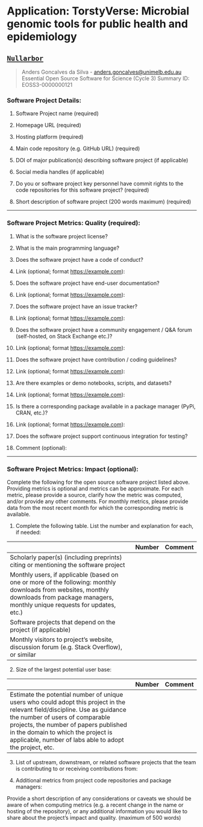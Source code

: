 # Application: TorstyVerse: Microbial genomic tools for public health and epidemiology

## [`Nullarbor`]( https://github.com/tseemann/nullarbor )

> Anders Goncalves da Silva - anders.goncalves@unimelb.edu.au Essential Open Source Software for Science (Cycle 3)
Summary
> ID: EOSS3-0000000121

### Software Project Details:

1. Software Project name (required)

2. Homepage URL (required)

3. Hosting platform (required)

4. Main code repository (e.g. GitHub URL) (required)

5. DOI of major publication(s) describing software project (if applicable)

6. Social media handles (if applicable)

7. Do you or software project key personnel have commit rights to the code repositories for this software project? (required)

8. Short description of software project (200 words maximum) (required)

---

### Software Project Metrics: Quality (required):


1. What is the software project license?

2. What is the main programming language?

3. Does the software project have a code of conduct?

3. Link (optional; format https://example.com):

4. Does the software project have end-user documentation?

4. Link (optional; format https://example.com):

5. Does the software project have an issue tracker?

5. Link (optional; format https://example.com):

6. Does the software project have a community engagement / Q&A forum (self-hosted, on Stack Exchange etc.)?

6. Link (optional; format https://example.com):

7. Does the software project have contribution / coding guidelines?

7. Link (optional; format https://example.com):

8. Are there examples or demo notebooks, scripts, and datasets?

8. Link (optional; format https://example.com):

9. Is there a corresponding package available in a package manager (PyPi, CRAN, etc.)?

9. Link (optional; format https://example.com):

10. Does the software project support continuous integration for testing?

10. Comment (optional):

---

### Software Project Metrics: Impact (optional):

Complete the following for the open source software project listed above. Providing metrics is optional and metrics can be approximate. For each metric, please provide a source, clarify how the metric was computed, and/or provide any other comments. For monthly metrics, please provide data from the most recent month for which the corresponding metric is available.

1. Complete the following table. List the number and explanation for each, if needed:

|                   | Number  | Comment |
| :--               | :--     | :--     |
| Scholarly paper(s) (including preprints) citing or mentioning the software project |  |  |
| Monthly users, if applicable (based on one or more of the following: monthly downloads from websites, monthly downloads from package managers, monthly unique requests for updates, etc.) |  |  |
| Software projects that depend on the project (if applicable) |  |  |
| Monthly visitors to project’s website, discussion forum (e.g. Stack Overflow), or similar |  |  |


2. Size of the largest potential user base:

|                   | Number  | Comment |
| :--               | :--     | :--     |
| Estimate the potential number of unique users who could adopt this project in the relevant field/discipline. Use as guidance the number of users of comparable projects, the number of papers published in the domain to which the project is applicable, number of labs able to adopt the project, etc. |  |  |

3. List of upstream, downstream, or related software projects that the team is contributing to or receiving contributions from:

4. Additional metrics from project code repositories and package managers:

Provide a short description of any considerations or caveats we should be aware of when computing metrics (e.g. a recent change in the name or hosting of the repository), or any additional information you would like to share about the project’s impact and quality. (maximum of 500 words)
